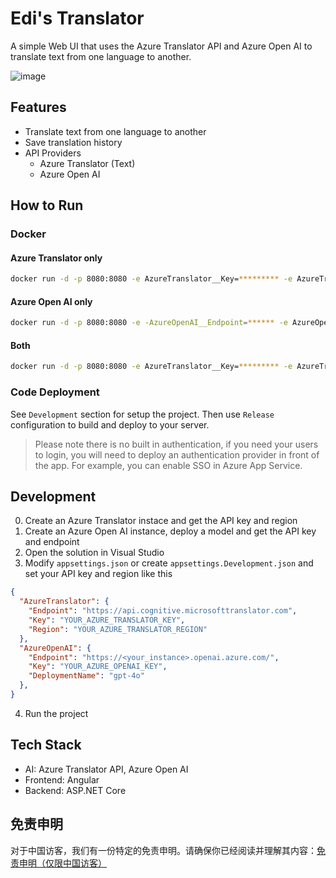 # Edi's Translator

A simple Web UI that uses the Azure Translator API and Azure Open AI to translate text from one language to another. 

![image](https://github.com/EdiWang/EdiTranslator/assets/3304703/8b3de68c-f6aa-46c2-8ca9-a534d878d111)

## Features

- Translate text from one language to another
- Save translation history
- API Providers
  - Azure Translator (Text)
  - Azure Open AI

## How to Run

### Docker

#### Azure Translator only

```bash
docker run -d -p 8080:8080 -e AzureTranslator__Key=********* -e AzureTranslator__Region==********* ediwang/editranslator
```

#### Azure Open AI only

```bash
docker run -d -p 8080:8080 -e -AzureOpenAI__Endpoint=****** -e AzureOpenAI__Key=********* -e AzureOpenAI__DeploymentName=gpt-4o ediwang/editranslator
```

#### Both

```bash
docker run -d -p 8080:8080 -e AzureTranslator__Key=********* -e AzureTranslator__Region==********* -e AzureOpenAI__Endpoint=****** -e AzureOpenAI__Key=********* -e AzureOpenAI__DeploymentName=gpt-4o ediwang/editranslator
```

### Code Deployment

See `Development` section for setup the project. Then use `Release` configuration to build and deploy to your server.

> Please note there is no built in authentication, if you need your users to login, you will need to deploy an authentication provider in front of the app. For example, you can enable SSO in Azure App Service.

## Development

0. Create an Azure Translator instace and get the API key and region
1. Create an Azure Open AI instance, deploy a model and get the API key and endpoint
2. Open the solution in Visual Studio
3. Modify `appsettings.json` or create `appsettings.Development.json` and set your API key and region like this

```json
{
  "AzureTranslator": {
    "Endpoint": "https://api.cognitive.microsofttranslator.com",
    "Key": "YOUR_AZURE_TRANSLATOR_KEY",
    "Region": "YOUR_AZURE_TRANSLATOR_REGION"
  },
  "AzureOpenAI": {
    "Endpoint": "https://<your_instance>.openai.azure.com/",
    "Key": "YOUR_AZURE_OPENAI_KEY",
    "DeploymentName": "gpt-4o"
  },
}
```

4. Run the project

## Tech Stack

- AI: Azure Translator API, Azure Open AI
- Frontend: Angular
- Backend: ASP.NET Core

## 免责申明

对于中国访客，我们有一份特定的免责申明。请确保你已经阅读并理解其内容：[免责申明（仅限中国访客）](./DISCLAIMER_CN.md)